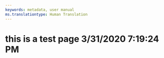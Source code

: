 ```yaml
---
keywords: metadata, user manual
ms.translationtype: Human Translation
---
```

# this is a test page 3/31/2020 7:19:24 PM